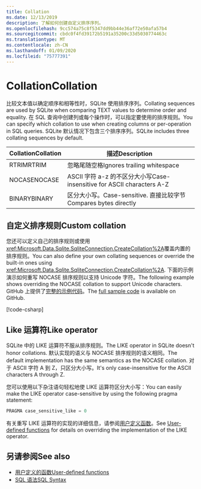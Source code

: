 ```yaml
---
title: Collation
ms.date: 12/13/2019
description: 了解如何创建自定义排序序列。
ms.openlocfilehash: 9cc574a75c8f5347dd9bb44e36af72e50afa57b4
ms.sourcegitcommit: cbdc0f4fd39172b5191a35200c33d5030774463c
ms.translationtype: MT
ms.contentlocale: zh-CN
ms.lasthandoff: 01/09/2020
ms.locfileid: "75777391"
---
```

# <a name="collation"></a><span data-ttu-id="a0452-103">Collation</span><span class="sxs-lookup"><span data-stu-id="a0452-103">Collation</span></span>

<span data-ttu-id="a0452-104">比较文本值以确定顺序和相等性时，SQLite 使用排序序列。</span><span class="sxs-lookup"><span data-stu-id="a0452-104">Collating sequences are used by SQLite when comparing TEXT values to determine order and equality.</span></span> <span data-ttu-id="a0452-105">在 SQL 查询中创建列或每个操作时，可以指定要使用的排序规则。</span><span class="sxs-lookup"><span data-stu-id="a0452-105">You can specify which collation to use when creating columns or per-operation in SQL queries.</span></span> <span data-ttu-id="a0452-106">SQLite 默认情况下包含三个排序序列。</span><span class="sxs-lookup"><span data-stu-id="a0452-106">SQLite includes three collating sequences by default.</span></span>

| <span data-ttu-id="a0452-107">Collation</span><span class="sxs-lookup"><span data-stu-id="a0452-107">Collation</span></span> | <span data-ttu-id="a0452-108">描述</span><span class="sxs-lookup"><span data-stu-id="a0452-108">Description</span></span>                               |
| --------- | ----------------------------------------- |
| <span data-ttu-id="a0452-109">RTRIM</span><span class="sxs-lookup"><span data-stu-id="a0452-109">RTRIM</span></span>     | <span data-ttu-id="a0452-110">忽略尾随空格</span><span class="sxs-lookup"><span data-stu-id="a0452-110">Ignores trailing whitespace</span></span>               |
| <span data-ttu-id="a0452-111">NOCASE</span><span class="sxs-lookup"><span data-stu-id="a0452-111">NOCASE</span></span>    | <span data-ttu-id="a0452-112">ASCII 字符 a-z 的不区分大小写</span><span class="sxs-lookup"><span data-stu-id="a0452-112">Case-insensitive for ASCII characters A-Z</span></span> |
| <span data-ttu-id="a0452-113">BINARY</span><span class="sxs-lookup"><span data-stu-id="a0452-113">BINARY</span></span>    | <span data-ttu-id="a0452-114">区分大小写。</span><span class="sxs-lookup"><span data-stu-id="a0452-114">Case-sensitive.</span></span> <span data-ttu-id="a0452-115">直接比较字节</span><span class="sxs-lookup"><span data-stu-id="a0452-115">Compares bytes directly</span></span>   |

## <a name="custom-collation"></a><span data-ttu-id="a0452-116">自定义排序规则</span><span class="sxs-lookup"><span data-stu-id="a0452-116">Custom collation</span></span>

<span data-ttu-id="a0452-117">您还可以定义自己的排序规则或使用 <xref:Microsoft.Data.Sqlite.SqliteConnection.CreateCollation%2A>覆盖内置的排序规则。</span><span class="sxs-lookup"><span data-stu-id="a0452-117">You can also define your own collating sequences or override the built-in ones using <xref:Microsoft.Data.Sqlite.SqliteConnection.CreateCollation%2A>.</span></span> <span data-ttu-id="a0452-118">下面的示例演示如何重写 NOCASE 排序规则以支持 Unicode 字符。</span><span class="sxs-lookup"><span data-stu-id="a0452-118">The following example shows overriding the NOCASE collation to support Unicode characters.</span></span> <span data-ttu-id="a0452-119">GitHub 上提供了[完整的示例代码](https://github.com/dotnet/samples/blob/master/snippets/standard/data/sqlite/CollationSample/Program.cs)。</span><span class="sxs-lookup"><span data-stu-id="a0452-119">The [full sample code](https://github.com/dotnet/samples/blob/master/snippets/standard/data/sqlite/CollationSample/Program.cs) is available on GitHub.</span></span>

[!code-csharp[](../../../../samples/snippets/standard/data/sqlite/CollationSample/Program.cs?name=snippet_Collation)]

## <a name="like-operator"></a><span data-ttu-id="a0452-120">Like 运算符</span><span class="sxs-lookup"><span data-stu-id="a0452-120">Like operator</span></span>

<span data-ttu-id="a0452-121">SQLite 中的 LIKE 运算符不服从排序规则。</span><span class="sxs-lookup"><span data-stu-id="a0452-121">The LIKE operator in SQLite doesn't honor collations.</span></span> <span data-ttu-id="a0452-122">默认实现的语义与 NOCASE 排序规则的语义相同。</span><span class="sxs-lookup"><span data-stu-id="a0452-122">The default implementation has the same semantics as the NOCASE collation.</span></span> <span data-ttu-id="a0452-123">对于 ASCII 字符 A 到 Z，只区分大小写。</span><span class="sxs-lookup"><span data-stu-id="a0452-123">It's only case-insensitive for the ASCII characters A through Z.</span></span>

<span data-ttu-id="a0452-124">您可以使用以下杂注语句轻松地使 LIKE 运算符区分大小写：</span><span class="sxs-lookup"><span data-stu-id="a0452-124">You can easily make the LIKE operator case-sensitive by using the following pragma statement:</span></span>

```sql
PRAGMA case_sensitive_like = 0
```

<span data-ttu-id="a0452-125">有关重写 LIKE 运算符的实现的详细信息，请参阅[用户定义函数](user-defined-functions.md)。</span><span class="sxs-lookup"><span data-stu-id="a0452-125">See [User-defined functions](user-defined-functions.md) for details on overriding the implementation of the LIKE operator.</span></span>

## <a name="see-also"></a><span data-ttu-id="a0452-126">另请参阅</span><span class="sxs-lookup"><span data-stu-id="a0452-126">See also</span></span>

* [<span data-ttu-id="a0452-127">用户定义的函数</span><span class="sxs-lookup"><span data-stu-id="a0452-127">User-defined functions</span></span>](user-defined-functions.md)
* [<span data-ttu-id="a0452-128">SQL 语法</span><span class="sxs-lookup"><span data-stu-id="a0452-128">SQL Syntax</span></span>](https://www.sqlite.org/lang.html)
